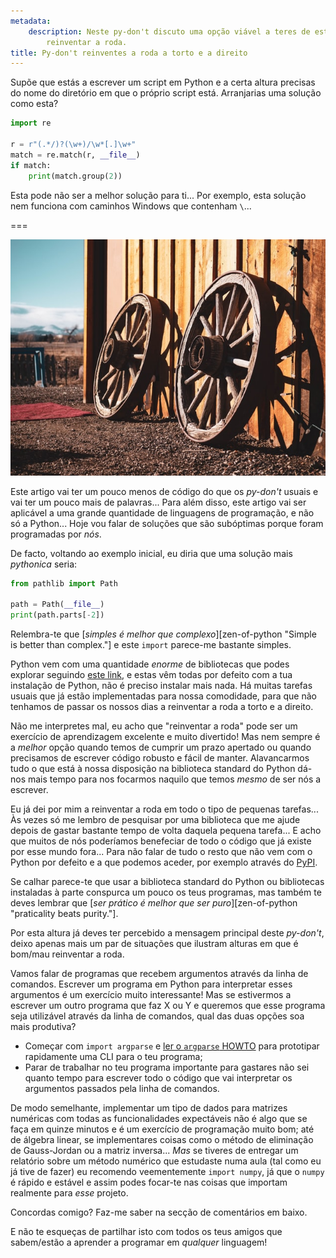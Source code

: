 ```yaml
---
metadata:
    description: Neste py-don't discuto uma opção viável a teres de estar sempre a
        reinventar a roda.
title: Py-don't reinventes a roda a torto e a direito
---
```


Supõe que estás a escrever um script em Python e a certa altura precisas do nome do diretório em que o próprio script está. Arranjarias uma solução como esta?

```py
import re

r = r"(.*/)?(\w+)/\w*[.]\w+"
match = re.match(r, __file__)
if match:
    print(match.group(2))
```

Esta pode não ser a melhor solução para ti... Por exemplo, esta solução nem funciona com caminhos Windows que contenham `\`...

===

![two wooden wheels against a wall](wheel.jpg "Photo by Jon Cartagena on Unsplash")

Este artigo vai ter um pouco menos de código do que os _py-don't_ usuais e vai ter um pouco mais de palavras... Para além disso, este artigo vai ser aplicável a uma grande quantidade de linguagens de programação, e não só a Python... Hoje vou falar de soluções que são subóptimas porque foram programadas por _nós_.

De facto, voltando ao exemplo inicial, eu diria que uma solução mais _pythonica_ seria:

```py
from pathlib import Path

path = Path(__file__)
print(path.parts[-2])
```

Relembra-te que [_simples é melhor que complexo_][zen-of-python "Simple is better than complex."] e este `import` parece-me bastante simples.

Python vem com uma quantidade _enorme_ de bibliotecas que podes explorar seguindo [este link][py3.8 docs], e estas vêm todas por defeito com a tua instalação de Python, não é preciso instalar mais nada. Há muitas tarefas usuais que já estão implementadas para nossa comodidade, para que não tenhamos de passar os nossos dias a reinventar a roda a torto e a direito.

Não me interpretes mal, eu acho que "reinventar a roda" pode ser um exercício de aprendizagem excelente e muito divertido! Mas nem sempre é a _melhor_ opção quando temos de cumprir um prazo apertado ou quando precisamos de escrever código robusto e fácil de manter. Alavancarmos tudo o que está à nossa disposição na biblioteca standard do Python dá-nos mais tempo para nos focarmos naquilo que temos _mesmo_ de ser nós a escrever.

Eu já dei por mim a reinventar a roda em todo o tipo de pequenas tarefas... Às vezes só me lembro de pesquisar por uma biblioteca que me ajude depois de gastar bastante tempo de volta daquela pequena tarefa... E acho que muitos de nós poderíamos benefeciar de todo o código que já existe por esse mundo fora... Para não falar de tudo o resto que não vem com o Python por defeito e a que podemos aceder, por exemplo através do [PyPI].

Se calhar parece-te que usar a biblioteca standard do Python ou bibliotecas instaladas à parte conspurca um pouco os teus programas, mas também te deves lembrar que [_ser prático é melhor que ser puro_][zen-of-python "praticality beats purity."].

Por esta altura já deves ter percebido a mensagem principal deste _py-don't_, deixo apenas mais um par de situações que ilustram alturas em que é bom/mau reinventar a roda.

Vamos falar de programas que recebem argumentos através da linha de comandos. Escrever um programa em Python para interpretar esses argumentos é um exercício muito interessante! Mas se estivermos a escrever um outro programa que faz X ou Y e queremos que esse programa seja utilizável através da linha de comandos, qual das duas opções soa mais produtiva?

 - Começar com `import argparse` e [ler o `argparse` HOWTO][argparse howto] para prototipar rapidamente uma CLI para o teu programa;
 - Parar de trabalhar no teu programa importante para gastares não sei quanto tempo para escrever todo o código que vai interpretar os argumentos passados pela linha de comandos.

De modo semelhante, implementar um tipo de dados para matrizes numéricas com todas as funcionalidades expectáveis não é algo que se faça em quinze minutos e é um exercício de programação muito bom; até de álgebra linear, se implementares coisas como o método de eliminação de Gauss-Jordan ou a matriz inversa... _Mas_ se tiveres de entregar um relatório sobre um método numérico que estudaste numa aula (tal como eu já tive de fazer) eu recomendo veementemente `import numpy`, já que o `numpy` é rápido e estável e assim podes focar-te nas coisas que importam realmente para _esse_ projeto.

Concordas comigo? Faz-me saber na secção de comentários em baixo.

E não te esqueças de partilhar isto com todos os teus amigos que sabem/estão a aprender a programar em _qualquer_ linguagem!

[py3.8 docs]: https://docs.python.org/3/library/index.html
[argparse howto]: https://docs.python.org/3/howto/argparse.html
[PyPI]: https://pypi.org
[zen-of-python]: ../pydont-zen-of-python
